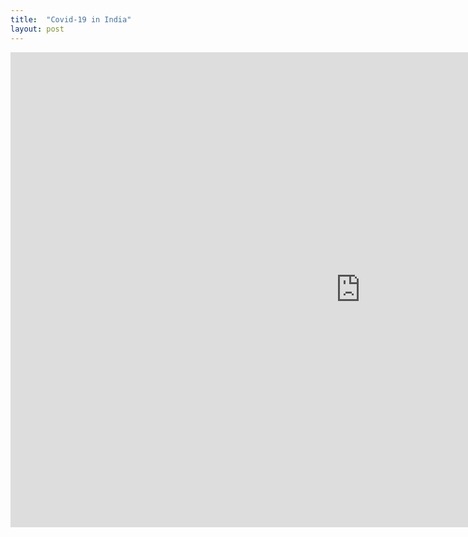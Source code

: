 ```yaml
---
title:  "Covid-19 in India"
layout: post
---
```



<iframe seamless frameborder="0" src="https://public.tableau.com/app/profile/manish.yadav3224/viz/Covid19_Dataset_16720607275870/Dashboard_India" width = '1120' height = '760' scrolling='yes' ></iframe>

